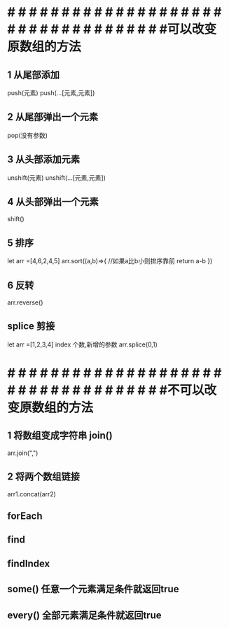 # # # # # # # # # # # # # # # # # # # # # # # # # # # # # # # # # # # #可以改变原数组的方法
## 1 从尾部添加
push(元素)  push(...[元素,元素])

## 2 从尾部弹出一个元素
pop(没有参数)

## 3 从头部添加元素
unshift(元素)  unshift(...[元素,元素])

## 4 从头部弹出一个元素
shift()

## 5 排序
let arr =[4,6,2,4,5]
arr.sort((a,b)=>{
  //如果a比b小则排序靠前
    return a-b
})

## 6 反转
arr.reverse()

## splice 剪接
let arr =[1,2,3,4]
index  个数,新增的参数
arr.splice(0,1)

# # # # # # # # # # # # # # # # # # # # # # # # # # # # # # # # # # # #不可以改变原数组的方法
##  1 将数组变成字符串 join() 
arr.join(",")

## 2 将两个数组链接
arr1.concat(arr2)

## forEach

## find

## findIndex

## some()  任意一个元素满足条件就返回true

## every()  全部元素满足条件就返回true

